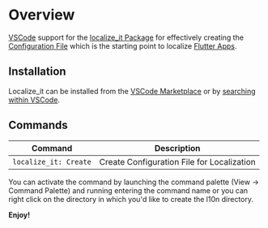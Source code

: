 # Overview

[VSCode](https://code.visualstudio.com/) support for the [localize_it Package](https://pub.dev/packages/localize_it) for effectively creating the [Configuration File](https://pub.dev/packages/localize_it) which is the starting point to localize [Flutter Apps](https://flutter.dev/).


## Installation

Localize_it can be installed from the [VSCode Marketplace](https://marketplace.visualstudio.com/items?itemName=DieGlckswurst.flutter-localization-generator) or by [searching within VSCode](https://code.visualstudio.com/docs/editor/extension-gallery#_search-for-an-extension).

## Commands

| Command                 | Description                                 |
| ----------------------- | ------------------------------------------- |
| `localize_it: Create`   | Create Configuration File for Localization  |

You can activate the command by launching the command palette (View -> Command Palette) and running entering the command name or you can right click on the directory in which you'd like to create the l10n directory.

**Enjoy!**
